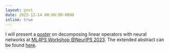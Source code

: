 ```yaml
---
layout: post
date: 2023-12-14 00:00:00-0000
inline: true
---
```


I will present a [poster](https://neurips.cc/virtual/2023/76253) on decomposing linear operators with neural networks at [ML4PS Workshop @NeurIPS 2023](https://ml4physicalsciences.github.io/2023/). The extended abstract can be found [here](https://ml4physicalsciences.github.io/2023/files/NeurIPS_ML4PS_2023_225.pdf). 
